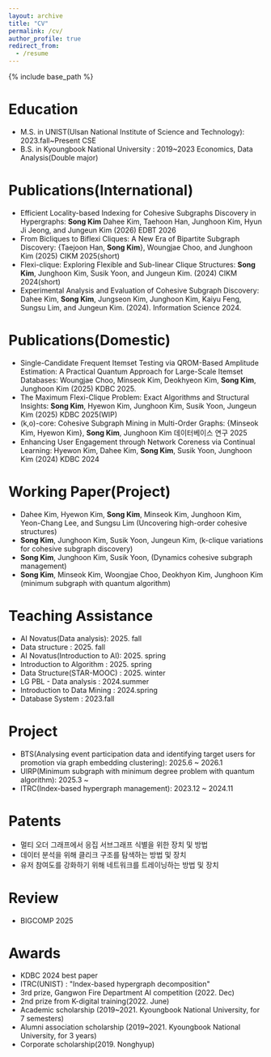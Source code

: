 ```yaml
---
layout: archive
title: "CV"
permalink: /cv/
author_profile: true
redirect_from:
  - /resume
---
```



{% include base_path %}

Education
======
* M.S. in UNIST(Ulsan National Institute of Science and Technology): 2023.fall~Present CSE
* B.S. in Kyoungbook National University : 2019~2023 Economics, Data Analysis(Double major)



Publications(International)
======
- Efficient Locality-based Indexing for Cohesive Subgraphs Discovery in Hypergraphs: **Song Kim** Dahee Kim, Taehoon Han, Junghoon Kim, Hyun Ji Jeong, and Jungeun Kim (2026) EDBT 2026
- From Bicliques to Biflexi Cliques: A New Era of Bipartite Subgraph Discovery: {Taejoon Han, **Song Kim**}, Woungjae Choo, and Junghoon Kim  (2025) CIKM 2025(short)
- Flexi-clique: Exploring Flexible and Sub-linear Clique Structures: **Song Kim**, Junghoon Kim, Susik Yoon, and Jungeun Kim. (2024) CIKM 2024(short)
- Experimental Analysis and Evaluation of Cohesive Subgraph Discovery: Dahee Kim, **Song Kim**, Jungseon Kim, Junghoon Kim, Kaiyu Feng, Sungsu Lim, and Jungeun Kim. (2024). Information Science 2024.

  
Publications(Domestic)
======
- Single-Candidate Frequent Itemset Testing via QROM-Based Amplitude Estimation: A Practical Quantum Approach for Large-Scale Itemset Databases: Woungjae Choo, Minseok Kim, Deokhyeon Kim, **Song Kim**, Junghoon Kim (2025) KDBC 2025.
- The Maximum Flexi-Clique Problem: Exact Algorithms and Structural Insights: **Song Kim**, Hyewon Kim, Junghoon Kim, Susik Yoon, Jungeun Kim (2025) KDBC 2025(WIP)
- (k,o)-core: Cohesive Subgraph Mining in Multi-Order Graphs: {Minseok Kim, Hyewon Kim}, **Song Kim**, Junghoon Kim 데이터베이스 연구 2025
-  Enhancing User Engagement through Network Coreness via Continual Learning: Hyewon Kim, Dahee Kim, **Song Kim**, Susik Yoon, Junghoon Kim (2024) KDBC 2024


Working Paper(Project)
======
- Dahee Kim, Hyewon Kim, **Song Kim**, Minseok Kim, Junghoon Kim, Yeon-Chang Lee, and Sungsu Lim (Uncovering high-order cohesive structures)
- **Song Kim**, Junghoon Kim, Susik Yoon, Jungeun Kim, (k-clique variations for cohesive subgraph discovery)
- **Song Kim**, Junghoon Kim, Susik Yoon, (Dynamics cohesive subgraph management)
- **Song Kim**, Minseok Kim, Woongjae Choo, Deokhyon Kim, Junghoon Kim (minimum subgraph with quantum algorithm)


Teaching Assistance
======
* AI Novatus(Data analysis): 2025. fall
* Data structure : 2025. fall
* AI Novatus(Introduction to AI): 2025. spring
* Introduction to Algorithm : 2025. spring
* Data Structure(STAR-MOOC) : 2025. winter 
* LG PBL - Data analysis : 2024.summer
* Introduction to Data Mining : 2024.spring
* Database System : 2023.fall

Project
======
* BTS(Analysing event participation data and identifying target users for promotion via graph embedding clustering): 2025.6 ~ 2026.1
* UIRP(Minimum subgraph with minimum degree problem with quantum algorithm): 2025.3 ~
* ITRC(Index-based hypergraph management): 2023.12 ~ 2024.11

Patents
======
* 멀티 오더 그래프에서 응집 서브그래프 식별을 위한 장치 및 방법
* 데이터 분석을 위해 클리크 구조를 탐색하는 방법 및 장치
* 유저 참여도를 강화하기 위해 네트워크를 트레이닝하는 방법 및 장치

Review
======
* BIGCOMP 2025


Awards
======
* KDBC 2024 best paper
* ITRC(UNIST) : "Index-based hypergraph decomposition"
* 3rd prize, Gangwon Fire Department AI competition (2022. Dec)
* 2nd prize from K-digital training(2022. June)
* Academic scholarship (2019~2021. Kyoungbook National University, for 7 semesters)
* Alumni association scholarship (2019~2021. Kyoungbook National University, for 3 years)
* Corporate scholarship(2019. Nonghyup) 


